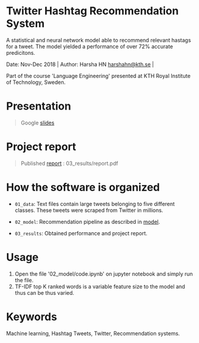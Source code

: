 # Twitter Hashtag Recommendation System
A statistical and neural network model able to recommend relevant hastags for a tweet. The model yielded a performance of over 72% accurate predicitons.

Date: Nov-Dec 2018 | Author: Harsha HN harshahn@kth.se | 

Part of the course 'Language Engineering' presented at KTH Royal Institute of Technology, Sweden.

# Presentation
>Google [slides](https://docs.google.com/presentation/d/1nmhkIohJgdT4lcLAyycyaAxtXQET8HX5a3i_PtDLhHA/edit?usp=sharing)

# Project report
>Published [report](03_results/report.pdf) : 03_results/report.pdf

# How the software is organized

- `01_data`: Text files contain large tweets belonging to five different classes. These tweets were scraped from Twitter in millions.

- `02_model`: Recommendation pipeline as described in [model](02_model/model.PNG).

- `03_results`: Obtained performance and project report.

# Usage
1. Open the file '02_model/code.ipynb' on jupyter notebook and simply run the file.
2. TF-IDF top K ranked words is a variable feature size to the model and thus can be thus varied. 

# Keywords
Machine learning, Hashtag Tweets, Twitter, Recommendation systems.
